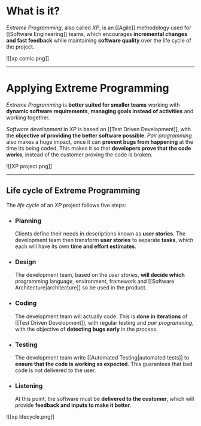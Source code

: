 # What is it?

*Extreme Programming*, also called *XP*, is an [[Agile]] methodology used for [[Software Engineering]] teams, which encourages **incremental changes and fast feedback** while maintaining **software quality** over the life cycle of the project.

![[xp comic.png]]
___
# Applying Extreme Programming

*Extreme Programming* is **better suited for smaller teams** working with **dynamic software requirements**, **managing goals instead of activities** and working together.

*Software development* in *XP* is based on [[Test Driven Development]], with the **objective of providing the better software possible**. *Pair programming* also makes a huge impact, once it can **prevent bugs from happening** at the time its being coded. This makes it so that **developers prove that the code works**, instead of the customer proving the code is broken.

![[XP project.png]]
___
## Life cycle of Extreme Programming

The *life cycle* of an *XP* project follows five steps:

- ### Planning
	Clients define their needs in descriptions known as **user stories**. The development team then transform **user stories** to separate **tasks**, which each will have its own **time and effort estimates**.

- ### Design
	The development team, based on the *user stories*, **will decide which** programming language, environment, framework and [[Software Architecture|architecture]] so be used in the product.

- ### Coding
	The development team will actually code. This is **done in iterations** of [[Test Driven Development]], with regular testing and *pair programming*, with the objective of **detecting bugs early** in the process.

- ### Testing
	The development team write [[Automated Testing|automated tests]] to **ensure that the code is working as expected**. This guarantees that bad code is not delivered to the user.

- ### Listening
	At this point, the software must be **delivered to the customer**, which will provide **feedback and inputs to make it better**.

![[xp lifecycle.png]]


